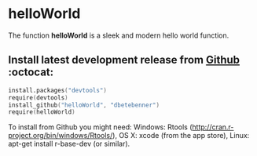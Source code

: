 helloWorld
===========

The function **helloWorld** is a sleek and modern hello world function.


Install latest development release from [Github](https://github.com/dbetebenner/helloWorld/) :octocat:
----------------------------------------------

```S
install.packages("devtools")
require(devtools)
install_github("helloWorld", "dbetebenner")
require(helloWorld)
```

To install from Github you might need: Windows: Rtools (http://cran.r-project.org/bin/windows/Rtools/), OS X: xcode (from the app store),
Linux: apt-get install r-base-dev (or similar).
